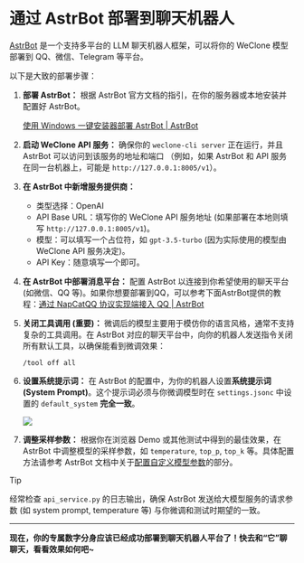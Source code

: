 # 通过 AstrBot 部署到聊天机器人

[AstrBot](https://github.com/AstrBotDevs/AstrBot) 是一个支持多平台的 LLM 聊天机器人框架，可以将你的 WeClone 模型部署到 QQ、微信、Telegram 等平台。

以下是大致的部署步骤：

1. **部署 AstrBot：** 根据 AstrBot 官方文档的指引，在你的服务器或本地安装并配置好 AstrBot。

   [使用 Windows 一键安装器部署 AstrBot | AstrBot](https://astrbot.app/deploy/astrbot/windows.html)

2. **启动 WeClone API 服务：** 确保你的 `weclone-cli server` 正在运行，并且 AstrBot 可以访问到该服务的地址和端口 （例如，如果 AstrBot 和 API 服务在同一台机器上，可能是 `http://127.0.0.1:8005/v1`）。

3. **在 AstrBot 中新增服务提供商：**

   * 类型选择：OpenAI
   * API Base URL：填写你的 WeClone API 服务地址 (如果部署在本地则填写 `http://127.0.0.1:8005/v1`)。
   * 模型：可以填写一个占位符，如 `gpt-3.5-turbo` (因为实际使用的模型由 WeClone API 服务决定)。
   * API Key：随意填写一个即可。

4. **在 AstrBot 中部署消息平台：** 配置 AstrBot 以连接到你希望使用的聊天平台 (如微信、QQ 等)。如果你想要部署到QQ，可以参考下面AstrBot提供的教程：[通过 NapCatQQ 协议实现端接入 QQ | AstrBot](https://astrbot.app/deploy/platform/aiocqhttp/napcat.html#通过-napcatqq-协议实现端接入-qq)

5. **关闭工具调用 (重要)：**
   微调后的模型主要用于模仿你的语言风格，通常不支持复杂的工具调用。在 AstrBot 对应的聊天平台中，向你的机器人发送指令关闭所有默认工具，以确保能看到微调效果：

   ```
   /tool off all
   ```

6. **设置系统提示词：**
   在 AstrBot 的配置中，为你的机器人设置**系统提示词 (System Prompt)**。这个提示词必须与你微调模型时在 `settings.jsonc` 中设置的 `default_system` **完全一致**。

   <img src="https://blog-img.051088.xyz/AstrBot%E6%95%99%E7%A8%8B01.png"/>

7. **调整采样参数：**
   根据你在浏览器 Demo 或其他测试中得到的最佳效果，在 AstrBot 中调整模型的采样参数，如 `temperature`, `top_p`, `top_k` 等。具体配置方法请参考 AstrBot 文档中关于[配置自定义模型参数](https://astrbot.app/config/model-config.html#配置自定义的模型参数)的部分。

> [!TIP]
> 经常检查 `api_service.py` 的日志输出，确保 AstrBot 发送给大模型服务的请求参数 (如 system prompt, temperature 等) 与你微调和测试时期望的一致。

---
**现在，你的专属数字分身应该已经成功部署到聊天机器人平台了！快去和“它”聊聊天，看看效果如何吧~**